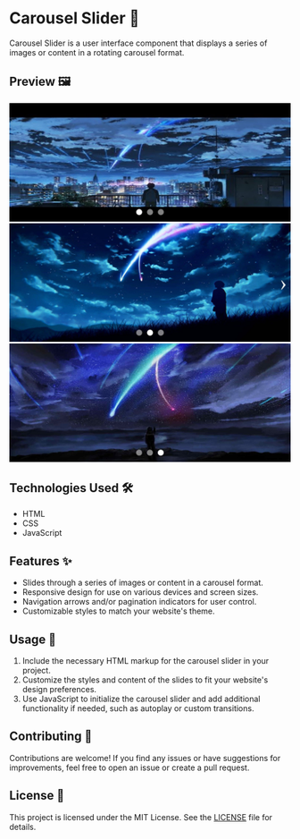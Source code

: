 # Carousel Slider 🎠

Carousel Slider is a user interface component that displays a series of images or content in a rotating carousel format.

## Preview 🖼️

![image](image.jpg)
![image](image2.jpg)
![image](image3.jpg)

## Technologies Used 🛠️

- HTML
- CSS
- JavaScript

## Features ✨

- Slides through a series of images or content in a carousel format.
- Responsive design for use on various devices and screen sizes.
- Navigation arrows and/or pagination indicators for user control.
- Customizable styles to match your website's theme.

## Usage 🚀

1. Include the necessary HTML markup for the carousel slider in your project.
2. Customize the styles and content of the slides to fit your website's design preferences.
3. Use JavaScript to initialize the carousel slider and add additional functionality if needed, such as autoplay or custom transitions.

## Contributing 🤝

Contributions are welcome! If you find any issues or have suggestions for improvements, feel free to open an issue or create a pull request.

## License 📝

This project is licensed under the MIT License. See the [LICENSE](LICENSE) file for details.
